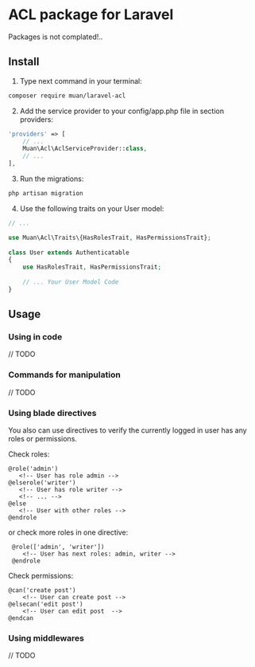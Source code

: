 # ACL package for Laravel

Packages is not complated!..

## Install

1) Type next command in your terminal:

```bash
composer require muan/laravel-acl
```

2) Add the service provider to your config/app.php file in section providers:

```php
'providers' => [
    // ...
    Muan\Acl\AclServiceProvider::class,
    // ...
],
```

3) Run the migrations:

```bash
php artisan migration
```

4) Use the following traits on your User model:

```php
// ...

use Muan\Acl\Traits\{HasRolesTrait, HasPermissionsTrait};
 
class User extends Authenticatable
{
    use HasRolesTrait, HasPermissionsTrait;
    
    // ... Your User Model Code
}
```

## Usage

### Using in code

// TODO

### Commands for manipulation

// TODO

### Using blade directives

You also can use directives to verify the currently logged in user has any roles or permissions.

Check roles:

 ```blade
 @role('admin')
    <!-- User has role admin -->
 @elserole('writer')   
    <!-- User has role writer -->
    <!-- ... -->
 @else
    <!-- User with other roles -->
 @endrole
 ```

or check more roles in one directive:

```blade
 @role(['admin', 'writer'])
    <!-- User has next roles: admin, writer -->
 @endrole
```

Check permissions:

```blade
@can('create post')
    <!-- User can create post -->
@elsecan('edit post')
    <!-- User can edit post  -->
@endcan
```

### Using middlewares

// TODO
